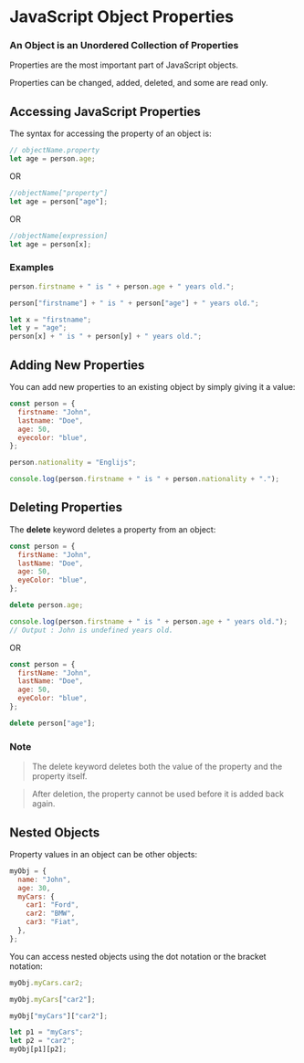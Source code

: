 # JavaScript Object Properties

### An Object is an Unordered Collection of Properties

Properties are the most important part of JavaScript objects.

Properties can be changed, added, deleted, and some are read only.

## Accessing JavaScript Properties

The syntax for accessing the property of an object is:

```js
// objectName.property
let age = person.age;
```

OR

```js
//objectName["property"]
let age = person["age"];
```

OR

```js
//objectName[expression]
let age = person[x];
```

### Examples

```js
person.firstname + " is " + person.age + " years old.";
```

```js
person["firstname"] + " is " + person["age"] + " years old.";
```

```js
let x = "firstname";
let y = "age";
person[x] + " is " + person[y] + " years old.";
```

## Adding New Properties

You can add new properties to an existing object by simply giving it a value:

```js
const person = {
  firstname: "John",
  lastname: "Doe",
  age: 50,
  eyecolor: "blue",
};

person.nationality = "Englijs";

console.log(person.firstname + " is " + person.nationality + ".");
```

## Deleting Properties

The **delete** keyword deletes a property from an object:

```js
const person = {
  firstName: "John",
  lastName: "Doe",
  age: 50,
  eyeColor: "blue",
};

delete person.age;

console.log(person.firstname + " is " + person.age + " years old.");
// Output : John is undefined years old.
```

OR

```js
const person = {
  firstName: "John",
  lastName: "Doe",
  age: 50,
  eyeColor: "blue",
};

delete person["age"];
```

### Note

> The delete keyword deletes both the value of the property and the property itself.

> After deletion, the property cannot be used before it is added back again.

## Nested Objects

Property values in an object can be other objects:

```js
myObj = {
  name: "John",
  age: 30,
  myCars: {
    car1: "Ford",
    car2: "BMW",
    car3: "Fiat",
  },
};
```

You can access nested objects using the dot notation or the bracket notation:

```js
myObj.myCars.car2;
```

```js
myObj.myCars["car2"];
```

```js
myObj["myCars"]["car2"];
```

```js
let p1 = "myCars";
let p2 = "car2";
myObj[p1][p2];
```
